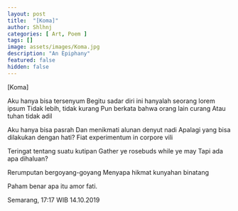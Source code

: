 ```yaml
---
layout: post
title:  "[Koma]"
author: Shlhnj
categories: [ Art, Poem ]
tags: []
image: assets/images/Koma.jpg
description: "An Epiphany"
featured: false
hidden: false
---
```


[Koma]

Aku hanya bisa tersenyum
Begitu sadar diri ini hanyalah seorang lorem ipsum
Tidak lebih, tidak kurang
Pun berkata bahwa orang lain curang
Atau tuhan tidak adil

Aku hanya bisa pasrah
Dan menikmati alunan denyut nadi
Apalagi yang bisa dilakukan dengan hati?
Fiat experimentum in corpore vili

Teringat tentang suatu kutipan
Gather ye rosebuds while ye may
Tapi ada apa dihaluan?

Rerumputan bergoyang-goyang
Menyapa hikmat kunyahan binatang

Paham benar apa itu amor fati.

Semarang, 17:17 WIB 14.10.2019

